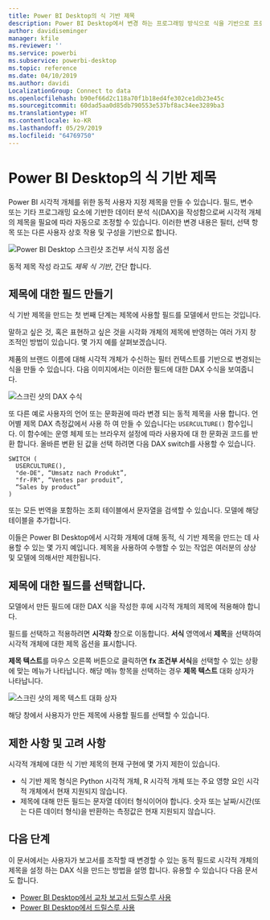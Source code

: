 ```yaml
---
title: Power BI Desktop의 식 기반 제목
description: Power BI Desktop에서 변경 하는 프로그래밍 방식으로 식을 기반으로 프로그래밍 방식으로 조건부 서식을 사용 하 여 동적 제목 만들기
author: davidiseminger
manager: kfile
ms.reviewer: ''
ms.service: powerbi
ms.subservice: powerbi-desktop
ms.topic: reference
ms.date: 04/10/2019
ms.author: davidi
LocalizationGroup: Connect to data
ms.openlocfilehash: b90ef66d2c118a70f1b18ed4fe302ce1db23e45c
ms.sourcegitcommit: 60dad5aa0d85db790553e537bf8ac34ee3289ba3
ms.translationtype: HT
ms.contentlocale: ko-KR
ms.lasthandoff: 05/29/2019
ms.locfileid: "64769750"
---
```

# <a name="expression-based-titles-in-power-bi-desktop"></a>Power BI Desktop의 식 기반 제목

Power BI 시각적 개체를 위한 동적 사용자 지정 제목을 만들 수 있습니다. 필드, 변수 또는 기타 프로그래밍 요소에 기반한 데이터 분석 식(DAX)을 작성함으로써 시각적 개체의 제목을 필요에 따라 자동으로 조정할 수 있습니다. 이러한 변경 내용은 필터, 선택 항목 또는 다른 사용자 상호 작용 및 구성을 기반으로 합니다.

![Power BI Desktop 스크린샷 조건부 서식 지정 옵션](media/desktop-conditional-formatting-visual-titles/expression-based-title-01.png)

동적 제목 작성 라고도 *제목 식 기반*, 간단 합니다. 

## <a name="create-a-field-for-your-title"></a>제목에 대한 필드 만들기

식 기반 제목을 만드는 첫 번째 단계는 제목에 사용할 필드를 모델에서 만드는 것입니다. 

말하고 싶은 것, 혹은 표현하고 싶은 것을 시각화 개체의 제목에 반영하는 여러 가지 창조적인 방법이 있습니다. 몇 가지 예를 살펴보겠습니다.

제품의 브랜드 이름에 대해 시각적 개체가 수신하는 필터 컨텍스트를 기반으로 변경되는 식을 만들 수 있습니다. 다음 이미지에서는 이러한 필드에 대한 DAX 수식을 보여줍니다.

![스크린 샷의 DAX 수식](media/desktop-conditional-formatting-visual-titles/expression-based-title-02.png)

또 다른 예로 사용자의 언어 또는 문화권에 따라 변경 되는 동적 제목을 사용 합니다. 언어별 제목 DAX 측정값에서 사용 하 여 만들 수 있습니다는 `USERCULTURE()` 함수입니다. 이 함수에는 운영 체제 또는 브라우저 설정에 따라 사용자에 대 한 문화권 코드를 반환 합니다. 올바른 변환 된 값을 선택 하려면 다음 DAX switch를 사용할 수 있습니다. 

```
SWITCH (
  USERCULTURE(),
  "de-DE", “Umsatz nach Produkt”,
  "fr-FR", “Ventes par produit”,
  “Sales by product”
)
```

또는 모든 번역을 포함하는 조회 테이블에서 문자열을 검색할 수 있습니다. 모델에 해당 테이블을 추가합니다. 

이들은 Power BI Desktop에서 시각화 개체에 대해 동적, 식 기반 제목을 만드는 데 사용할 수 있는 몇 가지 예입니다. 제목을 사용하여 수행할 수 있는 작업은 여러분의 상상 및 모델에 의해서만 제한됩니다.


## <a name="select-your-field-for-your-title"></a>제목에 대한 필드를 선택합니다.

모델에서 만든 필드에 대한 DAX 식을 작성한 후에 시각적 개체의 제목에 적용해야 합니다.

필드를 선택하고 적용하려면 **시각화** 창으로 이동합니다. **서식** 영역에서 **제목**을 선택하여 시각적 개체에 대한 제목 옵션을 표시합니다. 

**제목 텍스트**를 마우스 오른쪽 버튼으로 클릭하면 **fx 조건부 서식**을 선택할 수 있는 상황에 맞는 메뉴가 나타납니다. 해당 메뉴 항목을 선택하는 경우 **제목 텍스트** 대화 상자가 나타납니다. 

![스크린 샷의 제목 텍스트 대화 상자](media/desktop-conditional-formatting-visual-titles/expression-based-title-02b.png)

해당 창에서 사용자가 만든 제목에 사용할 필드를 선택할 수 있습니다.

## <a name="limitations-and-considerations"></a>제한 사항 및 고려 사항

시각적 개체에 대한 식 기반 제목의 현재 구현에 몇 가지 제한이 있습니다.

* 식 기반 제목 형식은 Python 시각적 개체, R 시각적 개체 또는 주요 영향 요인 시각적 개체에서 현재 지원되지 않습니다.
* 제목에 대해 만든 필드는 문자열 데이터 형식이어야 합니다. 숫자 또는 날짜/시간(또는 다른 데이터 형식)을 반환하는 측정값은 현재 지원되지 않습니다.

## <a name="next-steps"></a>다음 단계

이 문서에서는 사용자가 보고서를 조작할 때 변경할 수 있는 동적 필드로 시각적 개체의 제목을 설정 하는 DAX 식을 만드는 방법을 설명 합니다. 유용할 수 있습니다 다음 문서도 합니다.

* [Power BI Desktop에서 교차 보고서 드릴스루 사용](desktop-cross-report-drill-through.md)
* [Power BI Desktop에서 드릴스루 사용](desktop-drillthrough.md)
